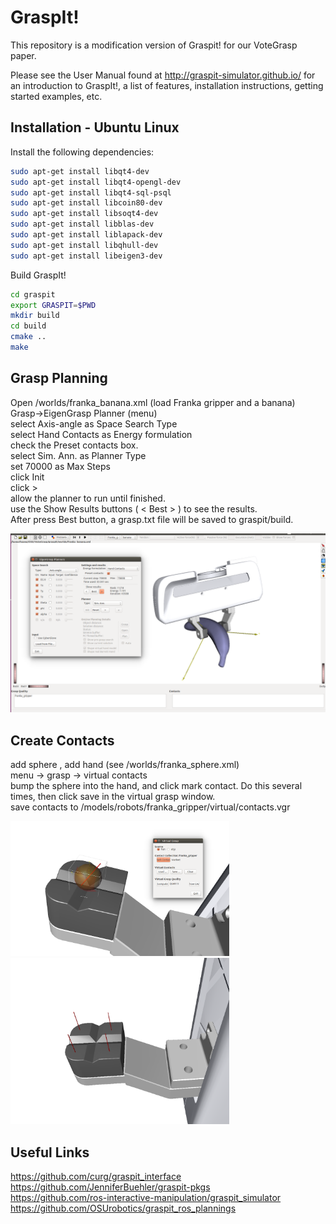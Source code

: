 <h1>GraspIt!</h1>
This repository is a modification version of Graspit! for our VoteGrasp paper. <br />

Please see the User Manual found at http://graspit-simulator.github.io/ for an introduction to GraspIt!, a list of
features, installation instructions, getting started examples, etc.

Installation - Ubuntu Linux
---------------------

Install the following dependencies: <br />

   ```bash
sudo apt-get install libqt4-dev
sudo apt-get install libqt4-opengl-dev
sudo apt-get install libqt4-sql-psql
sudo apt-get install libcoin80-dev
sudo apt-get install libsoqt4-dev
sudo apt-get install libblas-dev
sudo apt-get install liblapack-dev
sudo apt-get install libqhull-dev
sudo apt-get install libeigen3-dev
   ```
Build GraspIt!  <br />

   ```bash
cd graspit
export GRASPIT=$PWD
mkdir build
cd build
cmake ..
make
   ```


Grasp Planning
---------------------
Open /worlds/franka_banana.xml (load Franka gripper and a banana) <br />
Grasp->EigenGrasp Planner (menu) <br />
select Axis-angle as Space Search Type <br />
select Hand Contacts as Energy formulation <br />
check the Preset contacts box. <br />
select Sim. Ann. as Planner Type <br />
set 70000 as Max Steps <br />
click Init <br />
click >   <br />
allow the planner to run until finished. <br />
use the Show Results buttons ( < Best > ) to see the results. <br />
After press Best button, a grasp.txt file will be saved to graspit/build.

 <img src="figs/EigenGrasp_Planners.png" width="800" />

Create Contacts
---------------------
add sphere , add hand (see /worlds/franka_sphere.xml) <br />
menu -> grasp -> virtual contacts <br />
bump the sphere into the hand, and click mark contact. Do this several times, then click save in the virtual grasp window. <br />
save contacts to /models/robots/franka_gripper/virtual/contacts.vgr  <br />

<img src="figs/add_contacts_01.png" width="350" /><img src="figs/add_contacts_02.png" width="350" />


Useful Links
---------------------

https://github.com/curg/graspit_interface <br />
https://github.com/JenniferBuehler/graspit-pkgs <br />
https://github.com/ros-interactive-manipulation/graspit_simulator <br />
https://github.com/OSUrobotics/graspit_ros_plannings <br />
